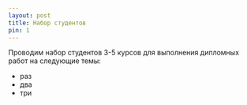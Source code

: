 ```yaml
---
layout: post
title: Набор студентов
pin: 1
---
```


Проводим набор студентов 3-5 курсов для выполнения дипломных работ на следующие темы:

* раз
* два
* три